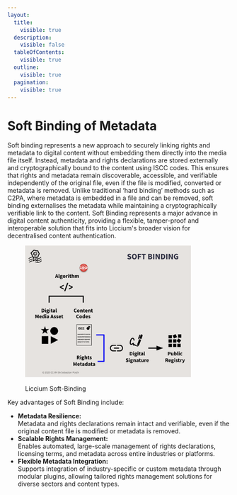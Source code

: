```yaml
---
layout:
  title:
    visible: true
  description:
    visible: false
  tableOfContents:
    visible: true
  outline:
    visible: true
  pagination:
    visible: true
---
```


# Soft Binding of Metadata

Soft binding represents a new approach to securely linking rights and metadata to digital content without embedding them directly into the media file itself. Instead, metadata and rights declarations are stored externally and cryptographically bound to the content using ISCC codes. This ensures that rights and metadata remain discoverable, accessible, and verifiable independently of the original file, even if the file is modified, converted or metadata is removed. Unlike traditional ‘hard binding’ methods such as C2PA, where metadata is embedded in a file and can be removed, soft binding externalises the metadata while maintaining a cryptographically verifiable link to the content. Soft Binding represents a major advance in digital content authenticity, providing a flexible, tamper-proof and interoperable solution that fits into Liccium's broader vision for decentralised content authentication.

<figure><img src="../.gitbook/assets/soft binding@2x.png" alt="" width="375"><figcaption><p>Liccium Soft-Binding</p></figcaption></figure>

Key advantages of Soft Binding include:

* **Metadata Resilience:**\
  Metadata and rights declarations remain intact and verifiable, even if the original content file is modified or metadata is removed.
* **Scalable Rights Management:**\
  Enables automated, large-scale management of rights declarations, licensing terms, and metadata across entire industries or platforms.
* **Flexible Metadata Integration:**\
  Supports integration of industry-specific or custom metadata through modular plugins, allowing tailored rights management solutions for diverse sectors and content types.

